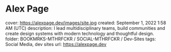 # Alex Page

cover: https://alexpage.dev/images/site.jpg
created: September 1, 2022 1:58 AM (UTC)
description: I lead multidisciplinary teams, build communities and create design systems with modern technology and thoughtful design.
folder: BOOKMRKS-MTHRFCKR / SOCIAL-MTHRFCKR / Dev-Sites
tags: Social Media, dev sites
url: https://alexpage.dev